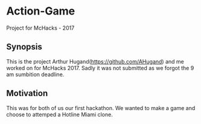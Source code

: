 # Action-Game
Project for McHacks - 2017

## Synopsis
This is the project Arthur Hugand(https://github.com/AHugand) and me worked on for McHacks 2017. 
Sadly it was not submitted as we forgot the 9 am sumbition deadline.

## Motivation
This was for both of us our first hackathon. We wanted to make a game and choose to attemped a 
Hotline Miami clone.




